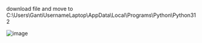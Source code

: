 download file and move to C:\Users\GantiUsernameLaptop\AppData\Local\Programs\Python\Python312

![image](https://github.com/dhindonk/install-pip-windows/assets/102367739/e6cd688c-ace1-4076-a6b6-d369ccb83501)

